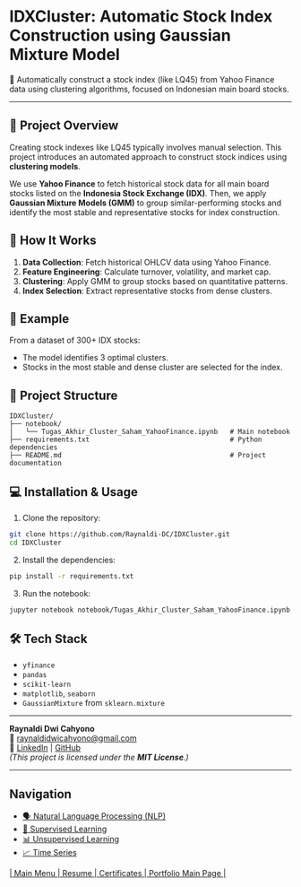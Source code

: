 # IDXCluster: Automatic Stock Index Construction using Gaussian Mixture Model
📌 Automatically construct a stock index (like LQ45) from Yahoo Finance data using clustering algorithms, focused on Indonesian main board stocks.

---

## 🧠 Project Overview
Creating stock indexes like LQ45 typically involves manual selection. This project introduces an automated approach to construct stock indices using **clustering models**.

We use **Yahoo Finance** to fetch historical stock data for all main board stocks listed on the **Indonesia Stock Exchange (IDX)**. Then, we apply **Gaussian Mixture Models (GMM)** to group similar-performing stocks and identify the most stable and representative stocks for index construction.

## 🚀 How It Works
1. **Data Collection**: Fetch historical OHLCV data using Yahoo Finance.
2. **Feature Engineering**: Calculate turnover, volatility, and market cap.
3. **Clustering**: Apply GMM to group stocks based on quantitative patterns.
4. **Index Selection**: Extract representative stocks from dense clusters.

## 📌 Example
From a dataset of 300+ IDX stocks:
- The model identifies 3 optimal clusters.
- Stocks in the most stable and dense cluster are selected for the index.

## 📂 Project Structure
```
IDXCluster/
├── notebook/
│   └── Tugas_Akhir_Cluster_Saham_YahooFinance.ipynb   # Main notebook
├── requirements.txt                                   # Python dependencies
├── README.md                                          # Project documentation
```

## 💻 Installation & Usage
1. Clone the repository:
```bash
git clone https://github.com/Raynaldi-DC/IDXCluster.git
cd IDXCluster
```

2. Install the dependencies:
```bash
pip install -r requirements.txt
```

3. Run the notebook:
```bash
jupyter notebook notebook/Tugas_Akhir_Cluster_Saham_YahooFinance.ipynb
```

## 🛠️ Tech Stack

- `yfinance`
- `pandas`
- `scikit-learn`
- `matplotlib`, `seaborn`
- `GaussianMixture` from `sklearn.mixture`

---

**Raynaldi Dwi Cahyono**  
📧 raynaldidwicahyono@gmail.com  
🔗 [LinkedIn](https://linkedin.com/in/raynaldidc) | [GitHub](https://github.com/Raynaldi-DC)  
_(This project is licensed under the **MIT License**.)_

---

## Navigation
- [🗣️ Natural Language Processing (NLP)](https://github.com/Raynaldi-DC/Natural-Language-Processing)  
- [🧠 Supervised Learning](https://github.com/Raynaldi-DC/Supervised-Learning)  
- [📊 Unsupervised Learning](https://github.com/Raynaldi-DC/Unsupervised-Learning)  
- [📈 Time Series](https://github.com/Raynaldi-DC/Time-Series)   

[| Main Menu ](https://github.com/Raynaldi-DC)[| Resume ](https://github.com/Raynaldi-DC/Resume)[| Certificates ](https://github.com/Raynaldi-DC/Certificates)[| Portfolio Main Page |](https://github.com/Raynaldi-DC/Portofolio)   
